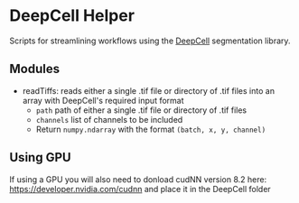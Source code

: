 # DeepCell Helper

Scripts for streamlining workflows using the [DeepCell](https://github.com/vanvalenlab/deepcell-tf) segmentation library.

## Modules

* readTiffs: reads either a single .tif file or directory of .tif files into an array with DeepCell's required input format
  * `path` path of either a single .tif file or directory of .tif files
  * `channels` list of channels to be included
  * Return `numpy.ndarray` with the format `(batch, x, y, channel)`

## Using GPU
If using a GPU you will also need to donload cudNN version 8.2 here: https://developer.nvidia.com/cudnn and place it in the DeepCell folder

